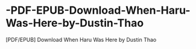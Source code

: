 # -PDF-EPUB-Download-When-Haru-Was-Here-by-Dustin-Thao
[PDF/EPUB] Download When Haru Was Here by Dustin Thao
